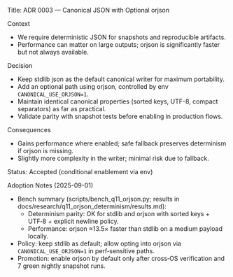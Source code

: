 Title: ADR 0003 — Canonical JSON with Optional orjson

Context
- We require deterministic JSON for snapshots and reproducible artifacts.
- Performance can matter on large outputs; orjson is significantly faster but not always available.

Decision
- Keep stdlib json as the default canonical writer for maximum portability.
- Add an optional path using orjson, controlled by env `CANONICAL_USE_ORJSON=1`.
- Maintain identical canonical properties (sorted keys, UTF-8, compact separators) as far as practical.
- Validate parity with snapshot tests before enabling in production flows.

Consequences
- Gains performance where enabled; safe fallback preserves determinism if orjson is missing.
- Slightly more complexity in the writer; minimal risk due to fallback.

Status: Accepted (conditional enablement via env)

Adoption Notes (2025-09-01)
- Bench summary (scripts/bench_q11_orjson.py; results in docs/research/q11_orjson_determinism/results.md):
  - Determinism parity: OK for stdlib and orjson with sorted keys + UTF‑8 + explicit newline policy.
  - Performance: orjson ≈13.5× faster than stdlib on a medium payload locally.
- Policy: keep stdlib as default; allow opting into orjson via `CANONICAL_USE_ORJSON=1` in perf‑sensitive paths.
- Promotion: enable orjson by default only after cross‑OS verification and 7 green nightly snapshot runs.
